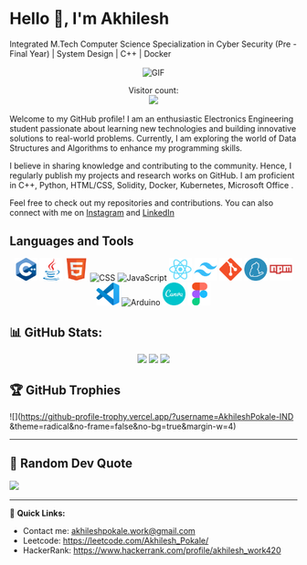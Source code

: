# Hello :wave:, I'm Akhilesh

Integrated M.Tech Computer Science Specialization in Cyber Security (Pre - Final Year) | System Design | C++ | Docker

<div align="center">
  <img align="center" alt="GIF" src="https://github.com/abhisheknaiidu/abhisheknaiidu/blob/master/code.gif?raw=true" width="720" height="340" />
</div>

<p align="center">
  Visitor count: <br>
  <img src="https://profile-counter.glitch.me/HimeshKohad/count.svg" />
</p>

Welcome to my GitHub profile! I am an enthusiastic Electronics Engineering student passionate about learning new technologies and building innovative solutions to real-world problems. Currently, I am exploring the world of Data Structures and Algorithms to enhance my programming skills.

I believe in sharing knowledge and contributing to the community. Hence, I regularly publish my projects and research works on GitHub. I am proficient in C++, Python, HTML/CSS, Solidity, Docker, Kubernetes, Microsoft Office .

Feel free to check out my repositories and contributions. You can also connect with me on [Instagram](https://instagram.com/akhiiiesh?igshid=MTk0NTkyODZkYg==) and [LinkedIn](https://www.linkedin.com/in/akhileshpokale/)


## Languages and Tools

<p align="center">
  <img src="https://raw.githubusercontent.com/devicons/devicon/1119b9f84c0290e0f0b38982099a2bd027a48bf1/icons/cplusplus/cplusplus-original.svg" alt="C++" width="40" height="40">
  <img src="https://raw.githubusercontent.com/devicons/devicon/1119b9f84c0290e0f0b38982099a2bd027a48bf1/icons/java/java-original.svg" alt "Java" width="40" height="40">
  <img src="https://raw.githubusercontent.com/devicons/devicon/1119b9f84c0290e0f0b38982099a2bd027a48bf1/icons/html5/html5-original.svg" alt="HTML" width="40" height="40">
  <img src="https://cdn.jsdelivr.net/gh/devicons/devicon/icons/css3/css3-original.svg" alt="CSS" width="40" height="40">
  <img src="https://cdn.jsdelivr.net/gh/devicons/devicon/icons/javascript/javascript-original.svg" alt="JavaScript" width="40" height="40">
  <img src="https://raw.githubusercontent.com/devicons/devicon/1119b9f84c0290e0f0b38982099a2bd027a48bf1/icons/react/react-original.svg" alt="React" width="40" height="40">
  <img src="https://raw.githubusercontent.com/devicons/devicon/1119b9f84c0290e0f0b38982099a2bd027a48bf1/icons/tailwindcss/tailwindcss-plain.svg" alt="Tailwind" width="40" height="40">
  <img src="https://raw.githubusercontent.com/devicons/devicon/1119b9f84c0290e0f0b38982099a2bd027a48bf1/icons/git/git-original.svg" alt="Git" width="40" height="40">
  <img src="https://raw.githubusercontent.com/devicons/devicon/1119b9f84c0290e0f0b38982099a2bd027a48bf1/icons/yarn/yarn-original.svg" alt="Yarn" width="40" height="40">
  <img src="https://raw.githubusercontent.com/devicons/devicon/1119b9f84c0290e0f0b38982099a2bd027a48bf1/icons/npm/npm-original-wordmark.svg" alt="npm" width="40" height="40">
  <img src="https://raw.githubusercontent.com/devicons/devicon/1119b9f84c0290e0f0b38982099a2bd027a48bf1/icons/vscode/vscode-original.svg" alt="VSCode" width="40" height="40">
  <img src="https://cdn.jsdelivr.net/gh/devicons/devicon/icons/arduino/arduino-original.svg" alt="Arduino" width="40" height="40">
  <img src="https://raw.githubusercontent.com/devicons/devicon/1119b9f84c0290e0f0b38982099a2bd027a48bf1/icons/canva/canva-original.svg" alt="Canva" width="40" height="40">
  <img src="https://raw.githubusercontent.com/devicons/devicon/1119b9f84c0290e0f0b38982099a2bd027a48bf1/icons/figma/figma-original.svg" alt="Figma" width="40" height="40">
</p>

## 📊 GitHub Stats:

<p align="center"> 
  <img src="https://github-readme-stats.vercel.app/api?username=AkhileshPokale-IND
&theme=dark&hide_border=false&include_all_commits=false&count_private=false"> 
  <img src="https://github-readme-streak-stats.herokuapp.com/?user=AkhileshPokale-IND
&theme=dark&hide_border=false"> 
  <img src="https://github-readme-stats.vercel.app/api/top-langs/?username=AkhileshPokale-IND
&theme=dark&hide_border=false&include_all_commits=false&count_private=false&layout=compact"> 
</p>


## 🏆 GitHub Trophies
![](https://github-profile-trophy.vercel.app/?username=AkhileshPokale-IND &theme=radical&no-frame=false&no-bg=true&margin-w=4)


<hr>

## 🔖 Random Dev Quote

![](https://quotes-github-readme.vercel.app/api?type=horizontal&theme=radical)

<hr>

:link: **Quick Links:**
- Contact me: akhileshpokale.work@gmail.com
- Leetcode: https://leetcode.com/Akhilesh_Pokale/
- HackerRank: https://www.hackerrank.com/profile/akhilesh_work420
